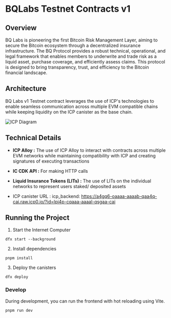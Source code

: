 # BQLabs Testnet Contracts v1

## Overview

BQ Labs is pioneering the first Bitcoin Risk Management Layer, aiming to secure the Bitcoin ecosystem through a decentralized insurance infrastructure. The BQ Protocol provides a robust technical, operational, and legal framework that enables members to underwrite and trade risk as a liquid asset, purchase coverage, and efficiently assess claims. This protocol is designed to bring transparency, trust, and efficiency to the Bitcoin financial landscape.

## Architecture

BQ Labs v1 Testnet contract leverages the use of ICP's technologies to enable seamless communication across multiple EVM compatible chains while keeping liquidity on the ICP canister as the base chain.

![ICP Diagram](https://brown-high-badger-463.mypinata.cloud/ipfs/bafkreict3vflusnnhwv7pibagzvl2jshei3bvixnxyakrb6ntqxgxf23ym)

## Technical Details

- **ICP Alloy :**
  The use of ICP Alloy to interact with contracts across multiple EVM networks while maintaining compatibility with ICP and creating signatures of executing transactions

- **IC CDK API :**
  For making HTTP calls

- **Liquid Insurance Tokens (LITs) :**
  The use of LITs on the individual networks to represent users staked/ deposited assets

- ICP canister URL :
  icp_backend: https://a4gq6-oaaaa-aaaab-qaa4q-cai.raw.icp0.io/?id=lpi4p-cqaaa-aaaal-qsgaa-cai

## Running the Project

1. Start the Internet Computer

```
dfx start --background
```

2. Install dependencies

```
pnpm install
```

3. Deploy the canisters

```
dfx deploy
```

### Develop

During development, you can run the frontend with hot reloading using Vite.

```
pnpm run dev
```
